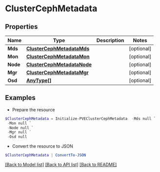 # ClusterCephMetadata
## Properties

Name | Type | Description | Notes
------------ | ------------- | ------------- | -------------
**Mds** | [**ClusterCephMetadataMds**](ClusterCephMetadataMds.md) |  | [optional] 
**Mon** | [**ClusterCephMetadataMon**](ClusterCephMetadataMon.md) |  | [optional] 
**Node** | [**ClusterCephMetadataNode**](ClusterCephMetadataNode.md) |  | [optional] 
**Mgr** | [**ClusterCephMetadataMgr**](ClusterCephMetadataMgr.md) |  | [optional] 
**Osd** | [**AnyType[]**](AnyType.md) |  | [optional] 

## Examples

- Prepare the resource
```powershell
$ClusterCephMetadata = Initialize-PVEClusterCephMetadata  -Mds null `
 -Mon null `
 -Node null `
 -Mgr null `
 -Osd null
```

- Convert the resource to JSON
```powershell
$ClusterCephMetadata | ConvertTo-JSON
```

[[Back to Model list]](../README.md#documentation-for-models) [[Back to API list]](../README.md#documentation-for-api-endpoints) [[Back to README]](../README.md)

